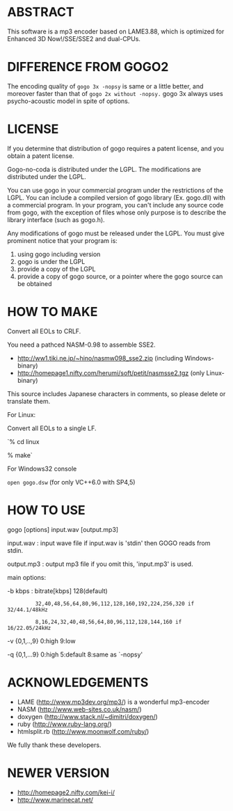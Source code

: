 ABSTRACT
========

This software is a mp3 encoder based on LAME3.88, which is optimized for Enhanced 3D Now!/SSE/SSE2 and dual-CPUs.

DIFFERENCE FROM GOGO2
=====================

The encoding quality of `gogo 3x -nopsy` is same or a little better, and moreover faster than that of `gogo 2x without -nopsy.` gogo 3x always uses psycho-acoustic model in spite of options.

LICENSE
=======

If you determine that distribution of gogo requires a patent license, and you obtain a patent license.

Gogo-no-coda is distributed under the LGPL. The modifications are distributed under the LGPL.

You can use gogo in your commercial program under the restrictions of the LGPL. You can include a compiled version of gogo library (Ex. gogo.dll) with a commercial program. In your program, you can't include any source code from gogo, with the exception of files whose only purpose is to describe the library interface (such as gogo.h).

Any modifications of gogo must be released under the LGPL. You must give prominent notice that your program is:

1. using gogo including version
2. gogo is under the LGPL
3. provide a copy of the LGPL
4. provide a copy of gogo source, or a pointer where the gogo source can be obtained

HOW TO MAKE
===========

Convert all EOLs to CRLF.

You need a pathced NASM-0.98 to assemble SSE2.

* http://ww1.tiki.ne.jp/~hino/nasmw098_sse2.zip (including Windows-binary)
* http://homepage1.nifty.com/herumi/soft/petit/nasmsse2.tgz (only Linux-binary)

This source includes Japanese characters in comments, so please delete or translate them.
  
  For Linux:

  Convert all EOLs to a single LF.

`% cd linux

% make`

  For Windows32 console

`open gogo.dsw` (for only VC++6.0 with SP4,5)

HOW TO USE
==========

  gogo [options] input.wav [output.mp3]

  input.wav  : input wave file
               if input.wav is 'stdin' then GOGO reads from stdin.

  output.mp3 : output mp3 file
               if you omit this, 'input.mp3' is used.

  main options:

  -b kbps    : bitrate[kbps] 128(default)

             32,40,48,56,64,80,96,112,128,160,192,224,256,320 if 32/44.1/48kHz

             8,16,24,32,40,48,56,64,80,96,112,128,144,160 if 16/22.05/24kHz

  -v {0,1,..,9} 0:high        9:low

  -q {0,1,...9} 0:high  5:default   8:same as `-nopsy'

ACKNOWLEDGEMENTS
================

* LAME (http://www.mp3dev.org/mp3/) is a wonderful mp3-encoder
* NASM (http://www.web-sites.co.uk/nasm/)
* doxygen (http://www.stack.nl/~dimitri/doxygen/)
* ruby (http://www.ruby-lang.org/)
* htmlsplit.rb (http://www.moonwolf.com/ruby/)

We fully thank these developers.

NEWER VERSION
=============

* http://homepage2.nifty.com/kei-i/
* http://www.marinecat.net/
